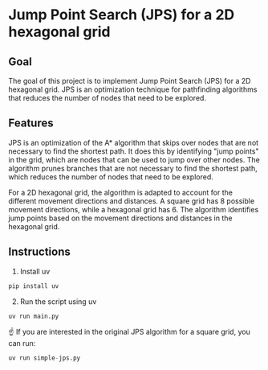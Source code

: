 # Jump Point Search (JPS) for a 2D hexagonal grid

## Goal
The goal of this project is to implement Jump Point Search (JPS) for a 2D hexagonal grid. JPS is an optimization technique for pathfinding algorithms that reduces the number of nodes that need to be explored.

## Features
JPS is an optimization of the A* algorithm that skips over nodes that are not necessary to find the shortest path. It does this by identifying "jump points" in the grid, which are nodes that can be used to jump over other nodes. The algorithm prunes branches that are not necessary to find the shortest path, which reduces the number of nodes that need to be explored.

For a 2D hexagonal grid, the algorithm is adapted to account for the different movement directions and distances. A square grid has 8 possible movement directions, while a hexagonal grid has 6. The algorithm identifies jump points based on the movement directions and distances in the hexagonal grid.

## Instructions
1. Install uv
```python
pip install uv
```
2. Run the script using uv
```python
uv run main.py
```
☝️ If you are interested in the original JPS algorithm for a square grid, you can run:
```python
uv run simple-jps.py
```